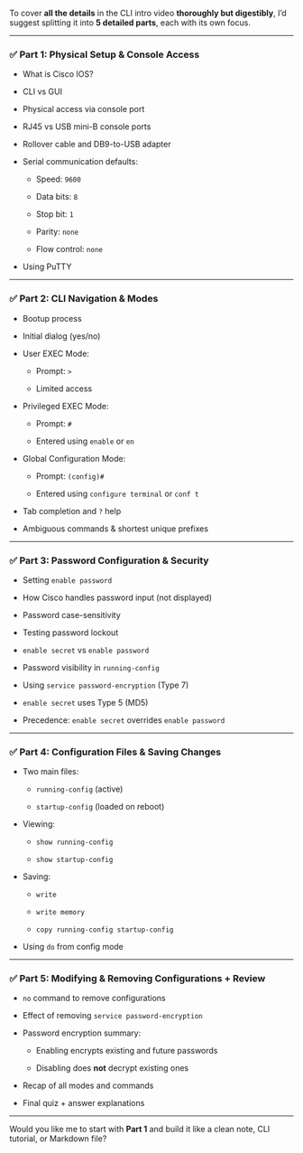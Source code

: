 To cover **all the details** in the CLI intro video **thoroughly but digestibly**, I’d suggest splitting it into **5 detailed parts**, each with its own focus.

---

### ✅ **Part 1: Physical Setup & Console Access**

- What is Cisco IOS?
    
- CLI vs GUI
    
- Physical access via console port
    
- RJ45 vs USB mini-B console ports
    
- Rollover cable and DB9-to-USB adapter
    
- Serial communication defaults:
    
    - Speed: `9600`
        
    - Data bits: `8`
        
    - Stop bit: `1`
        
    - Parity: `none`
        
    - Flow control: `none`
        
- Using PuTTY
    

---

### ✅ **Part 2: CLI Navigation & Modes**

- Bootup process
    
- Initial dialog (yes/no)
    
- User EXEC Mode:
    
    - Prompt: `>`
        
    - Limited access
        
- Privileged EXEC Mode:
    
    - Prompt: `#`
        
    - Entered using `enable` or `en`
        
- Global Configuration Mode:
    
    - Prompt: `(config)#`
        
    - Entered using `configure terminal` or `conf t`
        
- Tab completion and `?` help
    
- Ambiguous commands & shortest unique prefixes
    

---

### ✅ **Part 3: Password Configuration & Security**

- Setting `enable password`
    
- How Cisco handles password input (not displayed)
    
- Password case-sensitivity
    
- Testing password lockout
    
- `enable secret` vs `enable password`
    
- Password visibility in `running-config`
    
- Using `service password-encryption` (Type 7)
    
- `enable secret` uses Type 5 (MD5)
    
- Precedence: `enable secret` overrides `enable password`
    

---

### ✅ **Part 4: Configuration Files & Saving Changes**

- Two main files:
    
    - `running-config` (active)
        
    - `startup-config` (loaded on reboot)
        
- Viewing:
    
    - `show running-config`
        
    - `show startup-config`
        
- Saving:
    
    - `write`
        
    - `write memory`
        
    - `copy running-config startup-config`
        
- Using `do` from config mode
    

---

### ✅ **Part 5: Modifying & Removing Configurations + Review**

- `no` command to remove configurations
    
- Effect of removing `service password-encryption`
    
- Password encryption summary:
    
    - Enabling encrypts existing and future passwords
        
    - Disabling does **not** decrypt existing ones
        
- Recap of all modes and commands
    
- Final quiz + answer explanations
    

---

Would you like me to start with **Part 1** and build it like a clean note, CLI tutorial, or Markdown file?